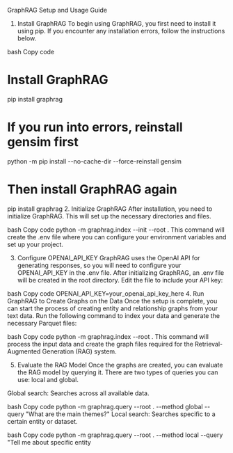 GraphRAG Setup and Usage Guide
1. Install GraphRAG
To begin using GraphRAG, you first need to install it using pip. If you encounter any installation errors, follow the instructions below.

bash
Copy code
# Install GraphRAG
pip install graphrag

# If you run into errors, reinstall gensim first
python -m pip install --no-cache-dir --force-reinstall gensim

# Then install GraphRAG again
pip install graphrag
2. Initialize GraphRAG
After installation, you need to initialize GraphRAG. This will set up the necessary directories and files.

bash
Copy code
python -m graphrag.index --init --root .
This command will create the .env file where you can configure your environment variables and set up your project.

3. Configure OPENAI_API_KEY
GraphRAG uses the OpenAI API for generating responses, so you will need to configure your OPENAI_API_KEY in the .env file. After initializing GraphRAG, an .env file will be created in the root directory. Edit the file to include your API key:

bash
Copy code
OPENAI_API_KEY=your_openai_api_key_here
4. Run GraphRAG to Create Graphs on the Data
Once the setup is complete, you can start the process of creating entity and relationship graphs from your text data. Run the following command to index your data and generate the necessary Parquet files:

bash
Copy code
python -m graphrag.index --root .
This command will process the input data and create the graph files required for the Retrieval-Augmented Generation (RAG) system.

5. Evaluate the RAG Model
Once the graphs are created, you can evaluate the RAG model by querying it. There are two types of queries you can use: local and global.

Global search: Searches across all available data.

bash
Copy code
python -m graphrag.query --root . --method global --query "What are the main themes?"
Local search: Searches specific to a certain entity or dataset.

bash
Copy code
python -m graphrag.query --root . --method local --query "Tell me about specific entity 

